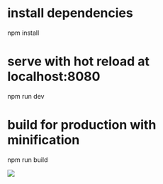 # install dependencies
npm install

# serve with hot reload at localhost:8080
npm run dev

# build for production with minification
npm run build

![](http://1.ahong9771.applinzi.com/works/img/1.png)
